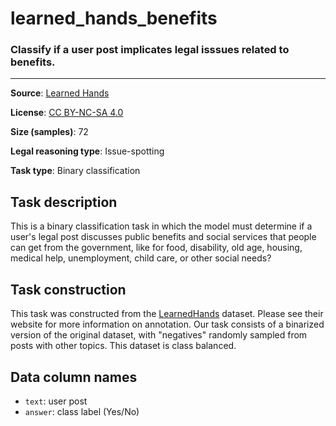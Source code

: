 # learned_hands_benefits

### Classify if a user post implicates legal isssues related to benefits.
---



**Source**: [Learned Hands](https://spot.suffolklitlab.org/data/#learnedhands)

**License**: [CC BY-NC-SA 4.0](https://creativecommons.org/licenses/by-nc-sa/4.0/)

**Size (samples)**: 72

**Legal reasoning type**: Issue-spotting

**Task type**: Binary classification

## Task description

This is a binary classification task in which the model must determine if a user's legal post discusses public benefits and social services that people can get from the government, like for food, disability, old age, housing, medical help, unemployment, child care, or other social needs?

## Task construction

This task was constructed from the [LearnedHands](https://suffolklitlab.org/) dataset. Please see their website for more information on annotation. Our task consists of a binarized version of the original dataset, with "negatives" randomly sampled from posts with other topics. This dataset is class balanced.

## Data column names

- `text`: user post
- `answer`: class label (Yes/No)